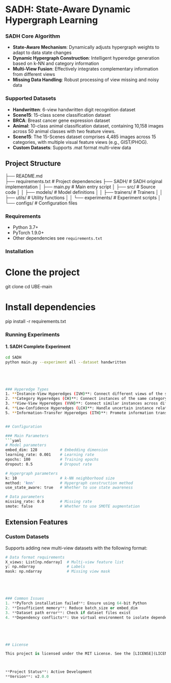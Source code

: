 # SADH: State-Aware Dynamic Hypergraph Learning



###  SADH Core Algorithm
- **State-Aware Mechanism**: Dynamically adjusts hypergraph weights to adapt to data state changes
- **Dynamic Hypergraph Construction**: Intelligent hyperedge generation based on k-NN and category information
- **Multi-View Fusion**: Effectively integrates complementary information from different views
- **Missing Data Handling**: Robust processing of view missing and noisy data

### Supported Datasets
- **Handwritten**: 6-view handwritten digit recognition dataset
- **Scene15**: 15-class scene classification dataset
- **BRCA**: Breast cancer gene expression dataset
- **Animal**: 10-class animal classification dataset, containing 10,158 images across 50 animal classes with two feature views.
- **Scene15**: The 15-Scenes dataset comprises 4,485 images across 15 categories, with multiple visual feature views (e.g., GIST/PHOG).
- **Custom Datasets**: Supports .mat format multi-view data



## Project Structure
                
├── README.md                    
├── requirements.txt                # Project dependencies
├── SADH/                          # SADH original implementation
│   ├── main.py                    # Main entry script
│   ├── src/                       # Source code
│   │   ├── models/                # Model definitions
│   │   ├── trainers/              # Trainers
│   │   ├── utils/                 # Utility functions
│   │   └── experiments/           # Experiment scripts
│   └── configs/                   # Configuration files




### Requirements

- Python 3.7+
- PyTorch 1.9.0+
- Other dependencies see `requirements.txt`


### Installation
# Clone the project
git clone <repository-url>
cd UBE-main

# Install dependencies
pip install -r requirements.txt


### Running Experiments

#### 1. SADH Complete Experiment
```bash
cd SADH
python main.py --experiment all --dataset handwritten





### Hyperedge Types
1. **Instance-View Hyperedges (IVH)**: Connect different views of the same instance
2. **Category Hyperedges (CH)**: Connect instances of the same category
3. **View-View Hyperedges (VVH)**: Connect similar instances across different views
4. **Low-Confidence Hyperedges (LCH)**: Handle uncertain instance relationships
5. **Information-Transfer Hyperedges (ITH)**: Promote information transfer between views


## Configuration

### Main Parameters
```yaml
# Model parameters
embed_dim: 128          # Embedding dimension
learning_rate: 0.001    # Learning rate
epochs: 100             # Training epochs
dropout: 0.5            # Dropout rate

# Hypergraph parameters
k: 10                   # k-NN neighborhood size
method: 'knn'           # Hypergraph construction method
use_state_aware: true   # Whether to use state awareness

# Data parameters
missing_rate: 0.0       # Missing rate
smote: false            # Whether to use SMOTE augmentation
```


## Extension Features

### Custom Datasets
Supports adding new multi-view datasets with the following format:
```python
# Data format requirements
X_views: List[np.ndarray]  # Multi-view feature list
y: np.ndarray              # Labels
mask: np.ndarray           # Missing view mask





### Common Issues
1. **PyTorch installation failed**: Ensure using 64-bit Python
2. **Insufficient memory**: Reduce batch_size or embed_dim
3. **Dataset path error**: Check if dataset files exist
4. **Dependency conflicts**: Use virtual environment to isolate dependencies





## License

This project is licensed under the MIT License. See the [LICENSE](LICENSE) file for details.



**Project Status**: Active Development  
**Version**: v2.0.0

